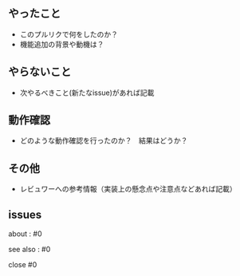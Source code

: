 ## やったこと

- このプルリクで何をしたのか？
- 機能追加の背景や動機は？

## やらないこと

- 次やるべきこと(新たなissue)があれば記載

## 動作確認

- どのような動作確認を行ったのか？　結果はどうか？

## その他

- レビュワーへの参考情報（実装上の懸念点や注意点などあれば記載）

## issues

about : #0

see also : #0

close #0
